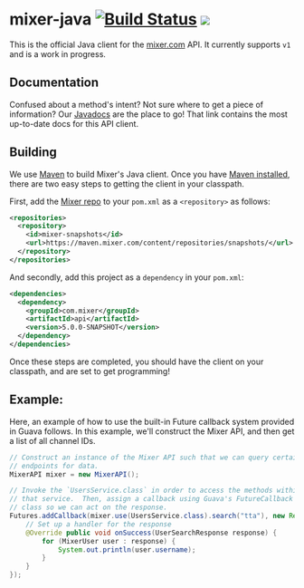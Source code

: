 # mixer-java [![Build Status](https://travis-ci.org/mixer/beam-client-java.svg?branch=master)](https://travis-ci.org/mixer/beam-client-java) [![](https://badges.gitter.im/mixer/mixer.png)](https://gitter.im/mixer/developers)

This is the official Java client for the [mixer.com](https://mixer.com) API.  It
currently supports `v1` and is a work in progress.

## Documentation

Confused about a method's intent?  Not sure where to get a piece of information?
Our [Javadocs](https://dev.mixer.com/java-doc/apidocs/) are the place to go!
That link contains the most up-to-date docs for this API client.

## Building

We use [Maven](http://maven.apache.org/) to build Mixer's Java client.  Once you have [Maven installed](http://maven.apache.org/guides/getting-started/maven-in-five-minutes.html), there are two easy steps to getting the
client in your classpath.

First, add the [Mixer repo](https://maven.mixer.com) to your `pom.xml` as a `<repository>` as follows:

```xml
<repositories>
  <repository>
    <id>mixer-snapshots</id>
    <url>https://maven.mixer.com/content/repositories/snapshots/</url>
  </repository>
</repositories>
```

And secondly, add this project as a `dependency` in your `pom.xml`:

```xml
<dependencies>
  <dependency>
    <groupId>com.mixer</groupId>
    <artifactId>api</artifactId>
    <version>5.0.0-SNAPSHOT</version>
  </dependency>
</dependencies>
```

Once these steps are completed, you should have the client on your
classpath, and are set to get programming!

## Example:

Here, an example of how to use the built-in Future callback system provided in
Guava follows.  In this example, we'll construct the Mixer API, and then get a
list of all channel IDs.

```java
// Construct an instance of the Mixer API such that we can query certain
// endpoints for data.
MixerAPI mixer = new MixerAPI();

// Invoke the `UsersService.class` in order to access the methods within
// that service.  Then, assign a callback using Guava's FutureCallback
// class so we can act on the response.
Futures.addCallback(mixer.use(UsersService.class).search("tta"), new ResponseHandler<UserSearchResponse>() {
    // Set up a handler for the response
    @Override public void onSuccess(UserSearchResponse response) {
        for (MixerUser user : response) {
            System.out.println(user.username);
        }
    }
});
```
